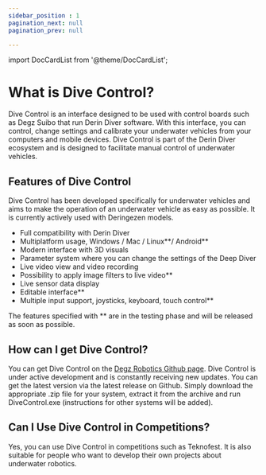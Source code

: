 ```yaml
---
sidebar_position : 1
pagination_next: null
pagination_prev: null

---
```

import DocCardList from '@theme/DocCardList';

# What is Dive Control?

Dive Control is an interface designed to be used with control boards such as Degz Suibo that run Derin Diver software. With this interface, you can control, change settings and calibrate your underwater vehicles from your computers and mobile devices. Dive Control is part of the Derin Diver ecosystem and is designed to facilitate manual control of underwater vehicles.

## Features of Dive Control

Dive Control has been developed specifically for underwater vehicles and aims to make the operation of an underwater vehicle as easy as possible. It is currently actively used with Deringezen models.

- Full compatibility with Derin Diver
- Multiplatform usage, Windows / Mac / Linux**/ Android**
- Modern interface with 3D visuals
- Parameter system where you can change the settings of the Deep Diver
- Live video view and video recording
- Possibility to apply image filters to live video**
- Live sensor data display
- Editable interface**
- Multiple input support, joysticks, keyboard, touch control**

The features specified with ** are in the testing phase and will be released as soon as possible.

## How can I get Dive Control?

You can get Dive Control on the [Degz Robotics Github page](https://github.com/degzrobotics/Dive-Control). Dive Control is under active development and is constantly receiving new updates. You can get the latest version via the latest release on Github. Simply download the appropriate .zip file for your system, extract it from the archive and run DiveControl.exe (instructions for other systems will be added).

## Can I Use Dive Control in Competitions?

Yes, you can use Dive Control in competitions such as Teknofest. It is also suitable for people who want to develop their own projects about underwater robotics.

<DocCardList />